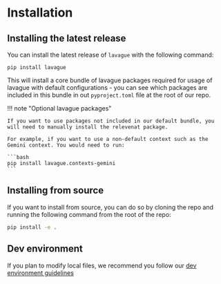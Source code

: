 # Installation

## Installing the latest release

You can install the latest release of `lavague` with the following command:

`pip install lavague`

This will install a core bundle of lavague packages required for usage of lavague with default configurations - you can see which packages are included in this bundle in out `pyproject.toml` file at the root of our repo.

!!! note "Optional lavague packages"

    If you want to use packages not included in our default bundle, you will need to manually install the relevenat package.

    For example, if you want to use a non-default context such as the Gemini context. You would need to run:

    ```bash
    pip install lavague.contexts-gemini
    ```

## Installing from source

If you want to install from source, you can do so by cloning the repo and running the following command from the root of the repo:

```bash
pip install -e .
```

## Dev environment

If you plan to modify local files, we recommend you follow our [dev environment guidelines](../contributing/general.md)